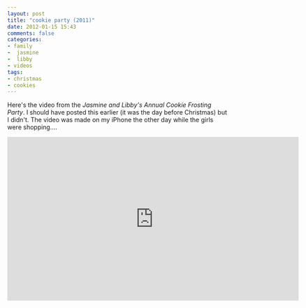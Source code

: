 ```yaml
---
layout: post
title: "cookie party (2011)"
date: 2012-01-15 15:43
comments: false
categories: 
- family
-  jasmine
-  libby
- videos
tags:
- christmas
- cookies
---
```

Here's the video from the *Jasmine and Libby's Annual Cookie Frosting Party*.  I should have posted this earlier (it was the day before Christmas) but I didn't.  The video was made on my iPhone the other day while the girls were shopping....


<iframe src="http://player.vimeo.com/video/34988012?title=0&amp;byline=0&amp;portrait=0" width="667" height="375" frameborder="0" webkitAllowFullScreen mozallowfullscreen allowFullScreen></iframe>
